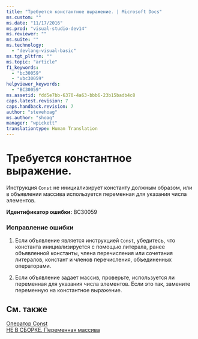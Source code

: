 ```yaml
---
title: "Требуется константное выражение. | Microsoft Docs"
ms.custom: ""
ms.date: "11/17/2016"
ms.prod: "visual-studio-dev14"
ms.reviewer: ""
ms.suite: ""
ms.technology: 
  - "devlang-visual-basic"
ms.tgt_pltfrm: ""
ms.topic: "article"
f1_keywords: 
  - "bc30059"
  - "vbc30059"
helpviewer_keywords: 
  - "BC30059"
ms.assetid: fdd5e7bb-6370-4a63-bbb6-23b15badb4c8
caps.latest.revision: 7
caps.handback.revision: 7
author: "stevehoag"
ms.author: "shoag"
manager: "wpickett"
translationtype: Human Translation
---
```

# Требуется константное выражение.
Инструкция `Const` не инициализирует константу должным образом, или в объявлении массива используется переменная для указания числа элементов.  
  
 **Идентификатор ошибки:** BC30059  
  
### Исправление ошибки  
  
1.  Если объявление является инструкцией `Const`, убедитесь, что константа инициализируется с помощью литерала, ранее объявленной константы, члена перечисления или сочетания литералов, констант и членов перечисления, объединенных операторами.  
  
2.  Если объявление задает массив, проверьте, используется ли переменная для указания числа элементов. Если это так, замените переменную на константное выражение.  
  
## См. также  
 [Оператор Const](../../visual-basic/language-reference/statements/const-statement.md)   
 [НЕ В СБОРКЕ. Переменная массива](http://msdn.microsoft.com/ru-ru/c2da78bd-6928-46ba-805f-44f819dfaf93)